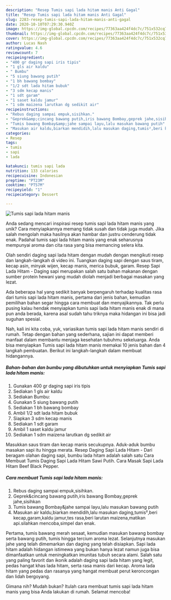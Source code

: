 ```yaml
---
description: "Resep Tumis sapi lada hitam manis Anti Gagal"
title: "Resep Tumis sapi lada hitam manis Anti Gagal"
slug: 2283-resep-tumis-sapi-lada-hitam-manis-anti-gagal
date: 2020-10-10T07:29:30.940Z
image: https://img-global.cpcdn.com/recipes/77363aa424f4dc7c/751x532cq70/tumis-sapi-lada-hitam-manis-foto-resep-utama.jpg
thumbnail: https://img-global.cpcdn.com/recipes/77363aa424f4dc7c/751x532cq70/tumis-sapi-lada-hitam-manis-foto-resep-utama.jpg
cover: https://img-global.cpcdn.com/recipes/77363aa424f4dc7c/751x532cq70/tumis-sapi-lada-hitam-manis-foto-resep-utama.jpg
author: Lucas Nash
ratingvalue: 4.6
reviewcount: 7
recipeingredient:
- "400 gr daging sapi iris tipis"
- "1 gls air kaldu"
- " Bumbu"
- "5 siung bawang putih"
- "1 bh bawang bombay"
- "1/2 sdt lada hitam bubuk"
- "3 sdm kecap manis"
- "1 sdt garam"
- "1 saset kaldu jamur"
- "1 sdm maizena larutkan dg sedikit air"
recipeinstructions:
- "Rebus daging sampai empuk,sisihkan."
- "Geprek&amp;cincang bawang putih,iris bawang Bombay,geprek jahe,sisihkan"
- "Tumis bawang Bombay&amp;jahe sampai layu,lalu masukan bawang putih"
- "Masukan air kaldu,biarkan mendidih,lalu masukan daging,tumis²,beri kecap,garam,kaldu jamur,tes rasa,beri larutan maizena,matikan api.silahkan mencoba,simpel dan enak."
categories:
- Resep
tags:
- tumis
- sapi
- lada

katakunci: tumis sapi lada 
nutrition: 133 calories
recipecuisine: Indonesian
preptime: "PT23M"
cooktime: "PT57M"
recipeyield: "1"
recipecategory: Dessert

---
```



![Tumis sapi lada hitam manis](https://img-global.cpcdn.com/recipes/77363aa424f4dc7c/751x532cq70/tumis-sapi-lada-hitam-manis-foto-resep-utama.jpg)

Anda sedang mencari inspirasi resep tumis sapi lada hitam manis yang unik? Cara menyiapkannya memang tidak susah dan tidak juga mudah. Jika salah mengolah maka hasilnya akan hambar dan justru cenderung tidak enak. Padahal tumis sapi lada hitam manis yang enak seharusnya mempunyai aroma dan cita rasa yang bisa memancing selera kita.

Olah sendiri daging sapi lada hitam dengan mudah dengan mengikuti resep dan langkah-langkah di video ini. Tuangkan daging sapi dengan saus tiram, kecap asin, minyak wijen, kecap manis, merica bubuk, garam. Resep Sapi Lada Hitam - Daging sapi merupakan salah satu bahan makanan dengan sumber protein hewani yang mudah diolah menjadi berbagai masakan yang lezat.

Ada beberapa hal yang sedikit banyak berpengaruh terhadap kualitas rasa dari tumis sapi lada hitam manis, pertama dari jenis bahan, kemudian pemilihan bahan segar hingga cara membuat dan menyajikannya. Tak perlu pusing kalau hendak menyiapkan tumis sapi lada hitam manis enak di mana pun anda berada, karena asal sudah tahu triknya maka hidangan ini bisa jadi suguhan spesial.


Nah, kali ini kita coba, yuk, variasikan tumis sapi lada hitam manis sendiri di rumah. Tetap dengan bahan yang sederhana, sajian ini dapat memberi manfaat dalam membantu menjaga kesehatan tubuhmu sekeluarga. Anda bisa menyiapkan Tumis sapi lada hitam manis memakai 10 jenis bahan dan 4 langkah pembuatan. Berikut ini langkah-langkah dalam membuat hidangannya.

<!--inarticleads1-->

##### Bahan-bahan dan bumbu yang dibutuhkan untuk menyiapkan Tumis sapi lada hitam manis:

1. Gunakan 400 gr daging sapi iris tipis
1. Sediakan 1 gls air kaldu
1. Sediakan  Bumbu:
1. Gunakan 5 siung bawang putih
1. Sediakan 1 bh bawang bombay
1. Ambil 1/2 sdt lada hitam bubuk
1. Siapkan 3 sdm kecap manis
1. Sediakan 1 sdt garam
1. Ambil 1 saset kaldu jamur
1. Sediakan 1 sdm maizena larutkan dg sedikit air


Masukkan saus tiram dan kecap manis secukupnya. Aduk-aduk bumbu masakan sapi itu hingga merata. Resep Daging Sapi Lada Hitam - Dari beragam olahan daging sapi, bumbu lada hitam adalah salah satu Cara Membuat Tumis Daging Sapi Lada Hitam Sawi Putih. Cara Masak Sapi Lada Hitam Beef Black Pepper. 

<!--inarticleads2-->

##### Cara membuat Tumis sapi lada hitam manis:

1. Rebus daging sampai empuk,sisihkan.
1. Geprek&amp;cincang bawang putih,iris bawang Bombay,geprek jahe,sisihkan
1. Tumis bawang Bombay&amp;jahe sampai layu,lalu masukan bawang putih
1. Masukan air kaldu,biarkan mendidih,lalu masukan daging,tumis²,beri kecap,garam,kaldu jamur,tes rasa,beri larutan maizena,matikan api.silahkan mencoba,simpel dan enak.


Pertama, tumis bawang merah sesaat, kemudian masukan bawang bombay serta bawang putih, tumis hingga tercium aroma lezat. Selanjutnya masukan jahe yang telah dimemarkan dan daging yang telah disiapkan. Sapi lada hitam adalah hidangan istimewa yang bukan hanya lezat namun juga bisa dimanfaatkan untuk meningkatkan imunitas tubuh secara alami. Salah satu yang paling favorit dan ikonik adalah daging sapi lada hitam yang legit, pedas hangat khas lada hitam, serta rasa manis dari kecap. Aroma lada hitam yang pedas dan rasanya yang hangat membuat perut keroncongan dan lidah bergoyang. 

Gimana nih? Mudah bukan? Itulah cara membuat tumis sapi lada hitam manis yang bisa Anda lakukan di rumah. Selamat mencoba!
